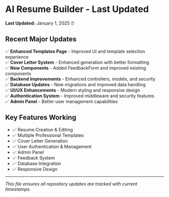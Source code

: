 # AI Resume Builder - Last Updated

**Last Updated:** January 1, 2025 ⏰

## Recent Major Updates

✅ **Enhanced Templates Page** - Improved UI and template selection experience  
✅ **Cover Letter System** - Enhanced generation with better formatting  
✅ **New Components** - Added FeedbackForm and improved existing components  
✅ **Backend Improvements** - Enhanced controllers, models, and security  
✅ **Database Updates** - New migrations and improved data handling  
✅ **UI/UX Enhancements** - Modern styling and responsive design  
✅ **Authentication System** - Improved middleware and security features  
✅ **Admin Panel** - Better user management capabilities  

## Key Features Working
- ✅ Resume Creation & Editing
- ✅ Multiple Professional Templates  
- ✅ Cover Letter Generation
- ✅ User Authentication & Management
- ✅ Admin Panel
- ✅ Feedback System
- ✅ Database Integration
- ✅ Responsive Design

---
*This file ensures all repository updates are tracked with current timestamps.* 